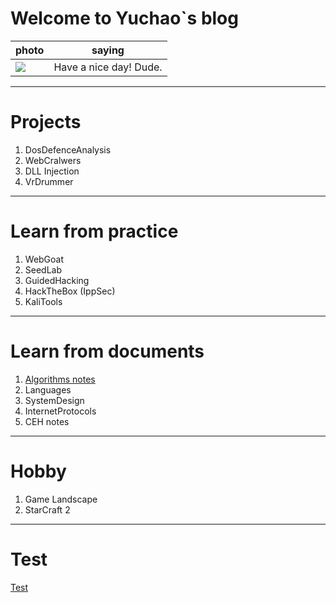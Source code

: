 # Welcome to Yuchao\`s blog
 
photo | saying
------------ | -------------
![](https://github.com/YuchaoZheng88/YuchaoZheng88.github.io/blob/main/resources/head.png?raw=true) | Have a nice day! Dude.

---
# Projects
  1. DosDefenceAnalysis
  1. WebCralwers
  1. DLL Injection
  1. VrDrummer
  
---
# Learn from practice
  1. WebGoat
  1. SeedLab
  1. GuidedHacking
  1. HackTheBox (IppSec)
  1. KaliTools

---
# Learn from documents
  1. [Algorithms notes](Algorithms/0.md)
  1. Languages
  1. SystemDesign
  1. InternetProtocols
  1. CEH notes

---
# Hobby
  1. Game Landscape
  1. StarCraft 2

---
# Test
[Test](Tests/0.md)
